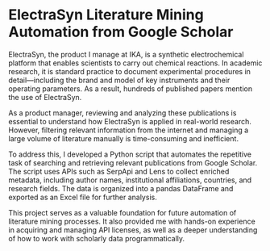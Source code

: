 # ElectraSyn Literature Mining Automation from Google Scholar

ElectraSyn, the product I manage at IKA, is a synthetic electrochemical platform that enables scientists to carry out chemical reactions. In academic research, it is standard practice to document experimental procedures in detail—including the brand and model of key instruments and their operating parameters. As a result, hundreds of published papers mention the use of ElectraSyn.

As a product manager, reviewing and analyzing these publications is essential to understand how ElectraSyn is applied in real-world research. However, filtering relevant information from the internet and managing a large volume of literature manually is time-consuming and inefficient.

To address this, I developed a Python script that automates the repetitive task of searching and retrieving relevant publications from Google Scholar. The script uses APIs such as SerpApi and Lens to collect enriched metadata, including author names, institutional affiliations, countries, and research fields. The data is organized into a pandas DataFrame and exported as an Excel file for further analysis.

This project serves as a valuable foundation for future automation of literature mining processes. It also provided me with hands-on experience in acquiring and managing API licenses, as well as a deeper understanding of how to work with scholarly data programmatically.
